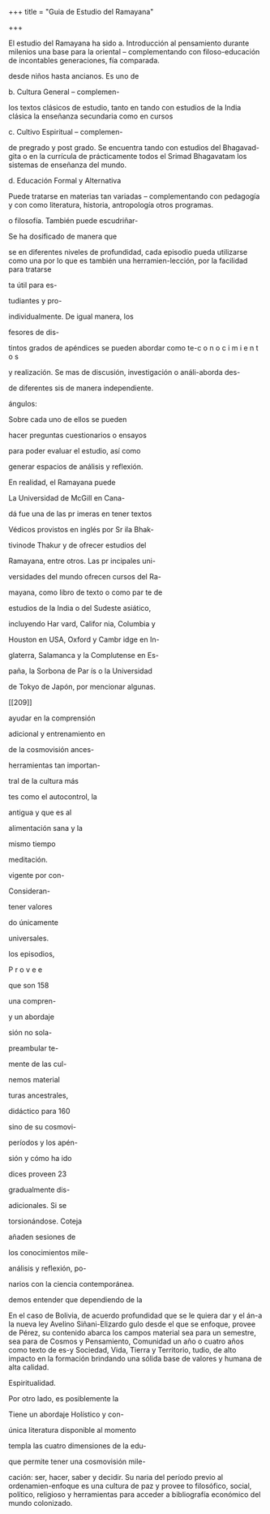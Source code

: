 +++
title = "Guia de Estudio del Ramayana"

+++

El estudio del Ramayana ha sido a. Introducción al pensamiento durante milenios una base para la oriental – complementando con filoso-educación de incontables generaciones, fía comparada.

desde niños hasta ancianos. Es uno de

b. Cultura General – complemen-

los textos clásicos de estudio, tanto en tando con estudios de la India clásica la enseñanza secundaria como en cursos

c. Cultivo Espiritual – complemen-

de pregrado y post grado. Se encuentra tando con estudios del Bhagavad-gita o en la currícula de prácticamente todos el Srimad Bhagavatam los sistemas de enseñanza del mundo.

d. Educación Formal y Alternativa

Puede tratarse en materias tan variadas – complementando con pedagogía y con como literatura, historia, antropología otros programas.

o filosofía. También puede escudriñar-

Se ha dosificado de manera que

se en diferentes niveles de profundidad, cada episodio pueda utilizarse como una por lo que es también una herramien-lección, por la facilidad para tratarse

ta útil para es-

tudiantes y pro-

individualmente. De igual manera, los

fesores de dis-

tintos grados de apéndices se pueden abordar como te-c o n o c i m i e n t o s

y realización. Se mas de discusión, investigación o análi-aborda des-

de diferentes sis de manera independiente.

ángulos:

Sobre cada uno de ellos se pueden

hacer preguntas cuestionarios o ensayos

para poder evaluar el estudio, así como

generar espacios de análisis y reflexión.

En realidad, el Ramayana puede

La Universidad de McGill en Cana-

dá fue una de las pr imeras en tener textos

Védicos provistos en inglés por Sr ila Bhak-

tivinode Thakur y de ofrecer estudios del

Ramayana, entre otros. Las pr incipales uni-

versidades del mundo ofrecen cursos del Ra-

mayana, como libro de texto o como par te de

estudios de la India o del Sudeste asiático,

incluyendo Har vard, Califor nia, Columbia y

Houston en USA, Oxford y Cambr idge en In-

glaterra, Salamanca y la Complutense en Es-

paña, la Sorbona de Par ís o la Universidad

de Tokyo de Japón, por mencionar algunas.





[[209]]

ayudar en la comprensión

adicional y entrenamiento en

de la cosmovisión ances-

herramientas tan importan-

tral de la cultura más

tes como el autocontrol, la

antigua y que es al

alimentación sana y la

mismo tiempo

meditación.

vigente por con-

Consideran-

tener valores

do únicamente

universales.

los episodios,

P r o v e e

que son 158

una compren-

y un abordaje

sión no sola-

preambular te-

mente de las cul-

nemos material

turas ancestrales,

didáctico para 160

sino de su cosmovi-

períodos y los apén-

sión y cómo ha ido

dices proveen 23

gradualmente dis-

adicionales. Si se

torsionándose. Coteja

añaden sesiones de

los conocimientos mile-

análisis y reflexión, po-

narios con la ciencia contemporánea.

demos entender que dependiendo de la

En el caso de Bolivia, de acuerdo profundidad que se le quiera dar y el án-a la nueva ley Avelino Siñani-Elizardo gulo desde el que se enfoque, provee de Pérez, su contenido abarca los campos material sea para un semestre, sea para de Cosmos y Pensamiento, Comunidad un año o cuatro años como texto de es-y Sociedad, Vida, Tierra y Territorio, tudio, de alto impacto en la formación brindando una sólida base de valores y humana de alta calidad.

Espiritualidad.

Por otro lado, es posiblemente la

Tiene un abordaje Holístico y con-

única literatura disponible al momento

templa las cuatro dimensiones de la edu-

que permite tener una cosmovisión mile-

cación: ser, hacer, saber y decidir. Su naria del período previo al ordenamien-enfoque es una cultura de paz y provee to filosófico, social, político, religioso y herramientas para acceder a bibliografía económico del mundo colonizado.



